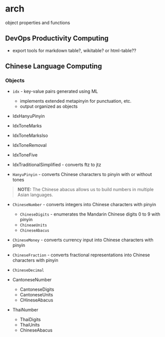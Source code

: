 # arch
object properties and functions

## DevOps Productivity Computing

  + export tools for markdown table?, wikitable? or html-table??

## Chinese Language Computing

### Objects

  + `idx` - key-value pairs generated using ML
    + implements extended metapinyin for punctuation, etc.
    + output organized as objects

  + IdxHanyuPinyin
  + IdxToneMarks
  + IdxToneMarksIso
  + IdxToneRemoval
  + IdxToneFive
  + IdxTraditionalSimplified - converts ftz to jtz

  + `HanyuPinyin` - converts Chinese characters to pinyin with or without tones

> **NOTE:** The Chinese abacus allows us to build numbers in multiple Asian languages.

  + `ChineseNumber` - converts integers into Chinese characters with pinyin
    + `ChineseDigits` - enumerates the Mandarin Chinese digits 0 to 9 with pinyin
    + `ChineaeUnits`
    + `ChineseAbacus`

  + `ChineseMoney` - converts currency input into Chinese characters with pinyin
  + `ChineseFraction` - converts fractional representations into Chinese characters with pinyin
  + `ChineseDecimal`
 
  + CantoneseNumber
    + CantoneseDigits
    + CantoneseUnits
    + CHineseAbacus
 
  + ThaiNumber
    + ThaiDigits
    + ThaiUnits
    + ChineseAbacus




